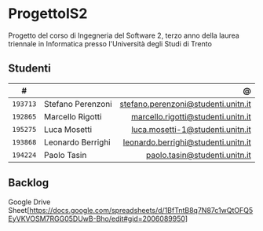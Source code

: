# ProgettoIS2

Progetto del corso di Ingegneria del Software 2, terzo anno della laurea triennale in Informatica presso l'Università degli Studi di Trento

## Studenti

|     #    |                   |                 @                   |
|:--------:|-------------------|------------------------------------:|
| `193713` | Stefano Perenzoni | stefano.perenzoni@studenti.unitn.it |
| `192865` | Marcello Rigotti  | marcello.rigotti@studenti.unitn.it  |
| `195275` | Luca Mosetti      | luca.mosetti-1@studenti.unitn.it    |
| `193868` | Leonardo Berrighi | leonardo.berrighi@studenti.unitn.it |
| `194224` | Paolo Tasin       | paolo.tasin@studenti.unitn.it       |

## Backlog
Google Drive Sheet[https://docs.google.com/spreadsheets/d/1BfTntB8q7N87c1wQtOFQ5EyVKVOSM7RGG05DUwB-Bho/edit#gid=2006089950]
